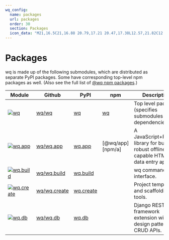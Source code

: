 ```yaml
---
wq_config:
  name: packages
  url: packages
  order: 30
  section: Packages
  icon_data: "M21,16.5C21,16.88 20.79,17.21 20.47,17.38L12.57,21.82C12.41,21.94 12.21,22 12,22C11.79,22 11.59,21.94 11.43,21.82L3.53,17.38C3.21,17.21 3,16.88 3,16.5V7.5C3,7.12 3.21,6.79 3.53,6.62L11.43,2.18C11.59,2.06 11.79,2 12,2C12.21,2 12.41,2.06 12.57,2.18L20.47,6.62C20.79,6.79 21,7.12 21,7.5V16.5M12,4.15L6.04,7.5L12,10.85L17.96,7.5L12,4.15M5,15.91L11,19.29V12.58L5,9.21V15.91M19,15.91V9.21L13,12.58V19.29L19,15.91Z"
---
```


# Packages

wq is made up of the following submodules, which are distributed as separate PyPI packages.  Some have corresponding top-level npm packages as well.  (Also see the full list of [@wq npm packages][@wq].)

 Module                     | Github               | PyPI              | npm              | Description
----------------------------|----------------------|-------------------|------------------|---------
[![wq][wq.png]][wq/wq]      | [wq/wq][gh/wq]       | [wq][py/wq]       | [wq][npm/wq]     | Top level package (specifies submodules as dependencies)
[![wq.app][a.png]][wq/a]    | [wq/wq.app][gh/a]    | [wq.app][py/a]    | [@wq/app][npm/a] | A JavaScript+Python library for building robust offline-capable HTML5 data entry apps.
[![wq.build][b.png]][wq/b]  | [wq/wq.build][gh/b]  | [wq.build][py/b]  |                  | wq command line interface.
[![wq.create][c.png]][wq/c] | [wq/wq.create][gh/c] | [wq.create][py/c] |                  | Project template and scaffolding tools.
[![wq.db][d.png]][wq/d]     | [wq/wq.db][gh/d]     | [wq.db][py/d]     |                  | Django REST framework extension with design patterns for CRUD APIs.

[wq.png]: https://raw.githubusercontent.com/wq/wq/master/images/80/wq.png
[a.png]: https://raw.githubusercontent.com/wq/wq/master/images/80/wq.app.png
[b.png]: https://raw.githubusercontent.com/wq/wq/master/images/80/wq.build.png
[c.png]: https://raw.githubusercontent.com/wq/wq/master/images/80/wq.create.png
[d.png]: https://raw.githubusercontent.com/wq/wq/master/images/80/wq.db.png

[@wq]: ./@wq/index.md
[wq/wq]: ./wq.md
[wq/a]: ./wq.app.md
[wq/b]: ./wq.build/index.md
[wq/c]: ./wq.create/index.md
[wq/d]: ./wq.db/index.md

[gh/wq]: https://github.com/wq/wq
[gh/a]: https://github.com/wq/wq.app
[gh/b]: https://github.com/wq/wq.build
[gh/c]: https://github.com/wq/wq.create
[gh/d]: https://github.com/wq/wq.db

[py/wq]: https://pypi.org/project/wq
[py/a]: https://pypi.org/project/wq.app
[py/b]: https://pypi.org/project/wq.build
[py/c]: https://pypi.org/project/wq.create
[py/d]: https://pypi.org/project/wq.db

[npm/wq]: https://npmjs.com/package/wq
[npm/app]: https://npmjs.com/package/@wq/app
